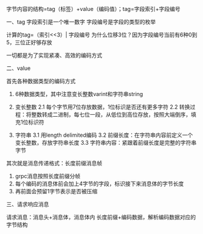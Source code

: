字节内容的结构=tag（标签）+value（编码值）；tag=字段索引+字段编号

一、tag
字段索引是一个唯一数字
字段编号是字段的类型的枚举

计算的tag=（索引<<3）| 字段编号
为什么位移3位？因为字段编号当前有6种0到5，三位正好够存放

一切都是为了实现紧凑、高效的编码方式

二、value

首先各种数据类型的编码方式

1. 6种数据类型，其中注意变长整数varint和字符串string
2. 变长整数
2.1 每个字节用7位存放数据，1位标识是否还有更多字符
2.2 转换过程：将整数转成二进制，每七位一段，从低位到高位存放，按照大端倒序，填充1位标识符

3. 字符串
3.1 用length delimited编码
3.2 前缀长度：在字符串内容前定义一个变长整数，存放字符串长度
3.3 字符串内容：紧跟着前缀长度是完整的字符串字节

其次就是消息传递格式：长度前缀消息帧

1. grpc消息按照长度前缀分帧
2. 每个编码的消息体前会加上4字节的字段，标识接下来消息体的字节长度
3. 再前面会预留1字节表示是否被压缩

三、请求响应消息

请求消息：消息头+消息体，消息体内 长度前缀+编码数据，解析编码数据对应的字节结构